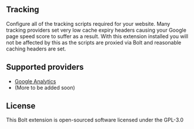 Tracking
---

Configure all of the tracking scripts required for your website. Many tracking providers set very low cache expiry headers causing your Google page speed score to suffer as a result. With this extension installed you will not be affected by this as the scripts are proxied via Bolt and reasonable caching headers are set.

## Supported providers
 - [Google Analytics](https://www.google.co.uk/analytics)
 - (More to be added soon)


## License
This Bolt extension is open-sourced software licensed under the GPL-3.0
